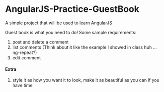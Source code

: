 AngularJS-Practice-GuestBook
============================

A simple project that will be used to learn AngularJS

Guest book is what you need to do!
Some sample requirements:

1. post and delete a comment
2. list comments (Think about it like the example I showed in class huh ... ng-repeat?)
3. edit comment

#### Extra
1. style it as how you want it to look, make it as beautiful as you can if you have time